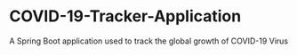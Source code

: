 # COVID-19-Tracker-Application
A Spring Boot application used to track the global growth of COVID-19 Virus
